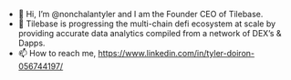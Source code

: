 - 👋 Hi, I’m @nonchalantyler and I am the Founder CEO of Tilebase.
- 👀 Tilebase is progressing the multi-chain defi ecosystem at scale by providing accurate data analytics compiled from a network of DEX’s & Dapps.
- 📫 How to reach me, https://www.linkedin.com/in/tyler-doiron-056744197/

<!---
nonchalantyler/nonchalantyler is a ✨ special ✨ repository because its `README.md` (this file) appears on your GitHub profile.
You can click the Preview link to take a look at your changes.
--->
